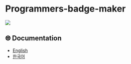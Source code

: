 # Programmers-badge-maker

![](https://gaoooon.github.io/programmers-badge-maker/result/badge.svg)

## 🌐 Documentation

- [English](docs/README.en.md)
- [한국어](docs/README.ko.md)
